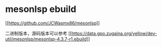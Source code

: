 # mesonlsp ebuild

[[https://github.com/JCWasmx86/mesonlsp]]

二进制版本，源码版本可以参考 [[https://data.gpo.zugaina.org/yellow/dev-util/mesonlsp/mesonlsp-4.3.7-r1.ebuild]]

